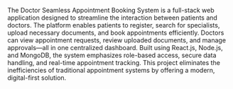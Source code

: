 The Doctor Seamless Appointment Booking System is a full-stack web application designed to streamline the interaction between patients and doctors. The platform enables patients to register, search for specialists, upload necessary documents, and book appointments efficiently. Doctors can view appointment requests, review uploaded documents, and manage approvals—all in one centralized dashboard. Built using React.js, Node.js, and MongoDB, the system emphasizes role-based access, secure data handling, and real-time appointment tracking. This project eliminates the inefficiencies of traditional appointment systems by offering a modern, digital-first solution.
